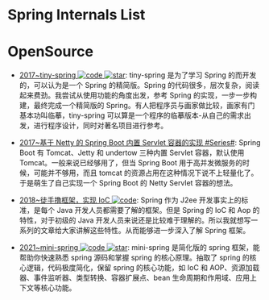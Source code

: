 # Spring Internals List

# OpenSource

- [2017~tiny-spring ![code](https://ng-tech.icu/assets/code.svg) ![star](https://img.shields.io/github/stars/code4craft/tiny-spring)](https://github.com/code4craft/tiny-spring): tiny-spring 是为了学习 Spring 的而开发的，可以认为是一个 Spring 的精简版。Spring 的代码很多，层次复杂，阅读起来费劲。我尝试从使用功能的角度出发，参考 Spring 的实现，一步一步构建，最终完成一个精简版的 Spring。有人把程序员与画家做比较，画家有门基本功叫临摹，tiny-spring 可以算是一个程序的临摹版本-从自己的需求出发，进行程序设计，同时对著名项目进行参考。

- [2017~基于 Netty 的 Spring Boot 内置 Servlet 容器的实现 #Series#](https://parg.co/SCE): Spring Boot 有 Tomcat、Jetty 和 undertow 三种内置 Servlet 容器，默认使用 Tomcat。一般来说已经够用了，但当 Spring Boot 用于高并发微服务的时候，可能并不够用，而且 tomcat 的资源占用在这种情况下说不上轻量化了。于是萌生了自己实现一个 Spring Boot 的 Netty Servlet 容器的想法。

- [2018~徒手撸框架，实现 IoC ![code](https://ng-tech.icu/assets/code.svg)](https://github.com/diaozxin007/xilidou-framework): Spring 作为 J2ee 开发事实上的标准，是每个 Java 开发人员都需要了解的框架。但是 Spring 的 IoC 和 Aop 的特性，对于初级的 Java 开发人员来说还是比较难于理解的。所以我就想写一系列的文章给大家讲解这些特性。从而能够进一步深入了解 Spring 框架。

- [2021~mini-spring ![code](https://ng-tech.icu/assets/code.svg) ![star](https://img.shields.io/github/stars/DerekYRC/mini-spring)](https://github.com/DerekYRC/mini-spring): mini-spring 是简化版的 spring 框架，能帮助你快速熟悉 spring 源码和掌握 spring 的核心原理。抽取了 spring 的核心逻辑，代码极度简化，保留 spring 的核心功能，如 IoC 和 AOP、资源加载器、事件监听器、类型转换、容器扩展点、bean 生命周期和作用域、应用上下文等核心功能。

